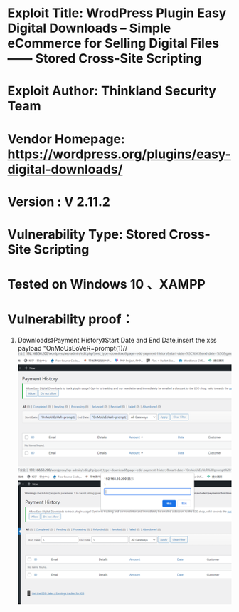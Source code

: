 # Exploit Title: WrodPress Plugin Easy Digital Downloads – Simple eCommerce for Selling Digital Files —— Stored Cross-Site Scripting
# Exploit Author: Thinkland Security Team
# Vendor Homepage: https://wordpress.org/plugins/easy-digital-downloads/
# Version :  V 2.11.2
# Vulnerability Type: Stored Cross-Site Scripting
# Tested on Windows 10 、XAMPP
# Vulnerability proof：  
1. Downloads》Payment History》Start Date and End Date,insert the xss payload "OnMoUsEoVeR=prompt(1)//
![image](https://github.com/BigTiger2020/word-press/blob/main/Downloads1.png)  
![image](https://github.com/BigTiger2020/word-press/blob/main/Downloads2.png)
